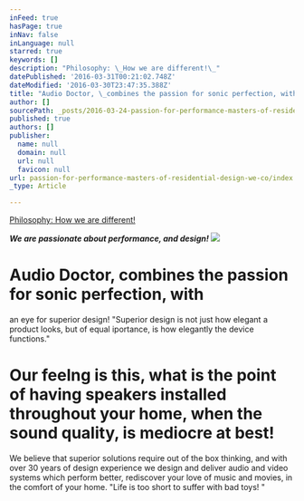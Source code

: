 ```yaml
---
inFeed: true
hasPage: true
inNav: false
inLanguage: null
starred: true
keywords: []
description: "Philosophy: \_How we are different!\_"
datePublished: '2016-03-31T00:21:02.748Z'
dateModified: '2016-03-30T23:47:35.388Z'
title: "Audio Doctor, \_combines the passion for sonic perfection, with\nan eye for superior design! \_\"Superior design is not just how elegant a product looks, but of equal iportance, \_is how elegantly the device functions.\""
author: []
sourcePath: _posts/2016-03-24-passion-for-performance-masters-of-residential-design-we-co.md
published: true
authors: []
publisher:
  name: null
  domain: null
  url: null
  favicon: null
url: passion-for-performance-masters-of-residential-design-we-co/index.html
_type: Article

---
```

[Philosophy:  How we are different! ][0]

**_We are passionate about performance, and design!_**
![](https://the-grid-user-content.s3-us-west-2.amazonaws.com/8d3f362b-92c9-442a-a8e3-4bb14b040623.jpg)

# 

# Audio Doctor,  combines the passion for sonic perfection, with
an eye for superior design!  "Superior design is not just how elegant a product looks, but of equal iportance,  is how elegantly the device functions."

# Our feelng is this, what is the point of having speakers installed throughout your home, when the sound quality,  is mediocre at best! 

We believe that superior solutions require out of the box
thinking, and with over 30 years of design experience we design and deliver audio and video systems which perform better, rediscover your love of music and movies, in the comfort of your home. "Life is too short to suffer with bad toys! "   


[0]: null